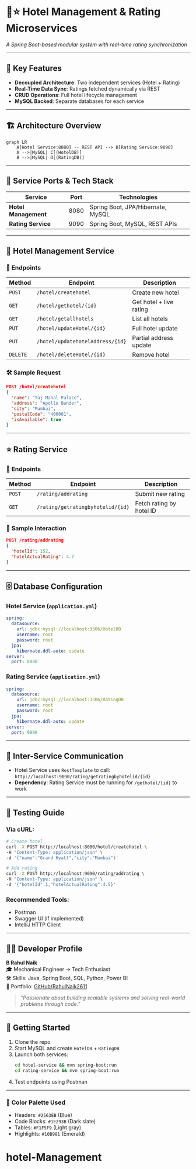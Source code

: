 # 🏨⭐ Hotel Management & Rating Microservices  
*A Spring Boot-based modular system with real-time rating synchronization*  

---

## 🌟 **Key Features**  
- **Decoupled Architecture**: Two independent services (Hotel + Rating)  
- **Real-Time Data Sync**: Ratings fetched dynamically via REST  
- **CRUD Operations**: Full hotel lifecycle management  
- **MySQL Backed**: Separate databases for each service  

---

## 🏗️ **Architecture Overview**  

```mermaid
graph LR
    A[Hotel Service:8080] -- REST API --> B[Rating Service:9090]
    A -->|MySQL| C[(HotelDB)]
    B -->|MySQL| D[(RatingDB)]
```

---

## 🔌 **Service Ports & Tech Stack**  

| Service               | Port  | Technologies                          |
|-----------------------|-------|---------------------------------------|
| **Hotel Management**  | 8080  | Spring Boot, JPA/Hibernate, MySQL     |
| **Rating Service**    | 9090  | Spring Boot, MySQL, REST APIs         |

---

## 🏨 **Hotel Management Service**  

### 📍 **Endpoints**  
| Method   | Endpoint                          | Description                          |
|----------|-----------------------------------|--------------------------------------|
| `POST`   | `/hotel/createhotel`              | Create new hotel                     |
| `GET`    | `/hotel/gethotel/{id}`            | Get hotel + live rating              |
| `GET`    | `/hotel/getallhotels`             | List all hotels                      |
| `PUT`    | `/hotel/updateHotel/{id}`         | Full hotel update                    |
| `PUT`    | `/hotel/updatehotelAddress/{id}`  | Partial address update               |
| `DELETE` | `/hotel/deleteHotel/{id}`         | Remove hotel                         |

### 🛠️ **Sample Request**  
```json
POST /hotel/createhotel
{
  "name": "Taj Mahal Palace",
  "address": "Apollo Bunder",
  "city": "Mumbai",
  "postalCode": "400001",
  "isAvailable": true
}
```

---

## ⭐ **Rating Service**  

### 📍 **Endpoints**  
| Method   | Endpoint                          | Description                          |
|----------|-----------------------------------|--------------------------------------|
| `POST`   | `/rating/addrating`               | Submit new rating                    |
| `GET`    | `/rating/getratingbyhotelid/{id}` | Fetch rating by hotel ID             |

### 🎯 **Sample Interaction**  
```json
POST /rating/addrating
{
  "hotelId": 152,
  "hotelActualRating": 4.7
}
```

---

## 🗄️ **Database Configuration**  

### Hotel Service (`application.yml`)  
```yaml
spring:
  datasource:
    url: jdbc:mysql://localhost:3306/HotelDB
    username: root
    password: root
  jpa:
    hibernate.ddl-auto: update
server:
  port: 8080
```

### Rating Service (`application.yml`)  
```yaml
spring:
  datasource:
    url: jdbc:mysql://localhost:3306/RatingDB
    username: root
    password: root
  jpa:
    hibernate.ddl-auto: update
server:
  port: 9090
```

---

## 🔄 **Inter-Service Communication**  
- Hotel Service uses `RestTemplate` to call:  
  `http://localhost:9090/rating/getratingbyhotelid/{id}`  
- **Dependency**: Rating Service must be running for `/gethotel/{id}` to work  

---

## 🧪 **Testing Guide**  

### Via cURL:  
```bash
# Create hotel
curl -X POST http://localhost:8080/hotel/createhotel \
-H "Content-Type: application/json" \
-d '{"name":"Grand Hyatt","city":"Mumbai"}'

# Add rating
curl -X POST http://localhost:9090/rating/addrating \
-H "Content-Type: application/json" \
-d '{"hotelId":1,"hotelActualRating":4.5}'
```

### Recommended Tools:  
- Postman  
- Swagger UI (if implemented)  
- IntelliJ HTTP Client  

---

## 👨‍💻 **Developer Profile**  
**B Rahul Naik**  
🎓 Mechanical Engineer → Tech Enthusiast  
🛠️ Skills: Java, Spring Boot, SQL, Python, Power BI  
🔗 Portfolio: [GitHub/RahulNaik2611](https://github.com/RahulNaik2611)  

> *"Passionate about building scalable systems and solving real-world problems through code."*  

---

## 🚀 **Getting Started**  
1. Clone the repo  
2. Start MySQL and create `HotelDB` + `RatingDB`  
3. Launch both services:  
   ```bash
   cd hotel-service && mvn spring-boot:run
   cd rating-service && mvn spring-boot:run
   ```
4. Test endpoints using Postman  

---

### 🎨 **Color Palette Used**  
- Headers: `#2563EB` (Blue)  
- Code Blocks: `#1E293B` (Dark slate)  
- Tables: `#F1F5F9` (Light gray)  
- Highlights: `#10B981` (Emerald)  
# hotel-Management
